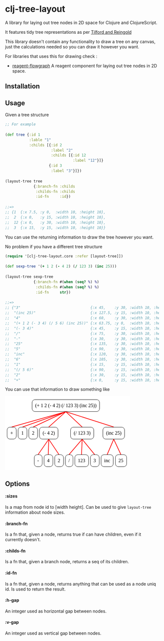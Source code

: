 # clj-tree-layout

A library for laying out tree nodes in 2D space for Clojure and ClojureScript.

It features tidy tree representations as per [Tilford and Reingold](http://hci.stanford.edu/cs448b/f09/lectures/CS448B-20091021-GraphsAndTrees.pdf)

This library doesn't contain any functionality to draw a tree on any canvas, just 
the calculations needed so you can draw it however you want.

For libraries that uses this for drawing check :

- [reagent-flowgraph](https://github.com/jpmonettas/reagent-flowgraph) A reagent component for laying out tree nodes in 2D space.

## Installation

## Usage

Given a tree structure

```clojure
;; For example

(def tree {:id 1
           :lable "1"
           :childs [{:id 2
                     :label "2"
                     :childs [{:id 12
                               :label "12"}]}
                    {:id 3
                     :label "3"}]})

(layout-tree tree
             {:branch-fn :childs
              :childs-fn :childs
              :id-fn     :id})

;;=>
;; {1  {:x 7.5, :y 0,  :width 10, :height 10},
;;  2  {:x 0,   :y 15, :width 10, :height 10},
;;  12 {:x 0,   :y 30, :width 10, :height 10},
;;  3  {:x 15,  :y 15, :width 10, :height 10}}

```

You can use the returning information to draw the tree however you want.

No problem if you have a different tree structure 

```clojure
(require '[clj-tree-layout.core :refer [layout-tree]])

(def sexp-tree '(+ 1 2 (- 4 2) (/ 123 3) (inc 25)))

(layout-tree sexp-tree
             {:branch-fn #(when (seq? %) %)
              :childs-fn #(when (seq? %) %)
              :id-fn     str})

;;=>
;; {"3"                                {:x 45,    :y 30, :width 10, :height 10},
;;  "(inc 25)"                         {:x 127.5, :y 15, :width 10, :height 10},
;;  "4"                                {:x 60,    :y 30, :width 10, :height 10},
;;  "(+ 1 2 (- 3 4) (/ 5 6) (inc 25))" {:x 63.75, :y 0,  :width 10, :height 10}                              ,
;;  "(- 3 4)"                          {:x 45,    :y 15, :width 10, :height 10},
;;  "/"                                {:x 75,    :y 30, :width 10, :height 10},
;;  "-"                                {:x 30,    :y 30, :width 10, :height 10},
;;  "25"                               {:x 135,   :y 30, :width 10, :height 10},
;;  "5"                                {:x 90,    :y 30, :width 10, :height 10},
;;  "inc"                              {:x 120,   :y 30, :width 10, :height 10},
;;  "6"                                {:x 105,   :y 30, :width 10, :height 10},
;;  "1"                                {:x 15,    :y 15, :width 10, :height 10},
;;  "(/ 5 6)"                          {:x 90,    :y 15, :width 10, :height 10},
;;  "2"                                {:x 30,    :y 15, :width 10, :height 10},
;;  "+"                                {:x 0,     :y 15, :width 10, :height 10}}

```

You can use that information to draw something like

<img src="/doc/images/sexp-tree.png?raw=true"/>

## Options

#### :sizes

Is a map from node id to [width height]. Can be used to give `layout-tree` information about
node sizes.

#### :branch-fn

Is a fn that, given a node, returns true if can have
children, even if it currently doesn't.

#### :childs-fn

Is a fn that, given a branch node, returns a seq of its
children.

#### :id-fn

Is a fn that, given a node, returns anything that can be used as 
a node uniq id. Is used to return the result.

#### :h-gap

An integer used as horizontal gap between nodes.

#### :v-gap

An integer used as vertical gap between nodes.
